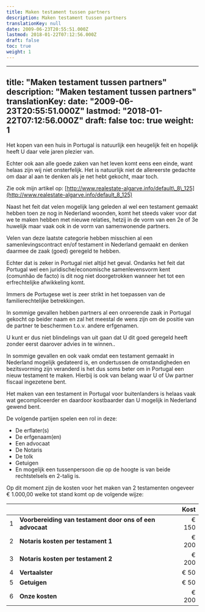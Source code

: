 ```yaml
---
title: Maken testament tussen partners
description: Maken testament tussen partners
translationKey: null
date: 2009-06-23T20:55:51.000Z
lastmod: 2018-01-22T07:12:56.000Z
draft: false
toc: true
weight: 1
---
```


***

title: "Maken testament tussen partners"
description: "Maken testament tussen partners"
translationKey:
date: "2009-06-23T20:55:51.000Z"
lastmod: "2018-01-22T07:12:56.000Z"
draft: false
toc: true
weight: 1
---------

Het kopen van een huis in Portugal is natuurlijk een heugelijk feit en hopelijk heeft U daar vele jaren plezier van.

Echter ook aan alle goede zaken van het leven komt eens een einde, want helaas zijn wij niet onsterfelijk. Het is natuurlijk niet de allereerste gedachte om daar al aan te denken als je net hebt gekocht, maar toch.

Zie ook mijn artikel op: [http://www.realestate-algarve.info/default\_8\_125](http://www.realestate-algarve.info/default_8_125)

Naast het feit dat velen mogelijk lang geleden al wel een testament gemaakt hebben toen ze nog in Nederland woonden, komt het steeds vaker voor dat we te maken hebben met nieuwe relaties, hetzij in de vorm van een 2e of 3e huwelijk maar vaak ook in de vorm van samenwonende partners.

Velen van deze laatste categorie hebben misschien al een samenlevingscontract en/of testament in Nederland gemaakt en denken daarmee de zaak (goed) geregeld te hebben.

Echter dat is zeker in Portugal niet altijd het geval. Ondanks het feit dat Portugal wel een juridische/economische samenlevensvorm kent (comunhão de facto) is dit nog niet doorgetrokken wanneer het tot een erfrechtelijke afwikkeling komt.

Immers de Portugese wet is zeer strikt in het toepassen van de familierechtelijke betrekkingen.

In sommige gevallen hebben partners al een onroerende zaak in Portugal gekocht op beider naam en zal het meestal de wens zijn om de positie van de partner te beschermen t.o.v. andere erfgenamen.

U kunt er dus niet blindelings van uit gaan dat U dit goed geregeld heeft zonder eerst daarover advies in te winnen..

In sommige gevallen en ook vaak omdat een testament gemaakt in Nederland mogelijk gedateerd is, en ondertussen de omstandigheden en bezitsvorming zijn veranderd is het dus soms beter om in Portugal een nieuw testament te maken. Hierbij is ook van belang waar U of Uw partner fiscaal ingezetene bent.

Het maken van een testament in Portugal voor buitenlanders is helaas vaak wat gecompliceerder en daardoor kostbaarder dan U mogelijk in Nederland gewend bent.

De volgende partijen spelen een rol in deze:

* De erflater(s)
* De erfgenaam(en)
* Een advocaat
* De Notaris
* De tolk
* Getuigen
* En mogelijk een tussenpersoon die op de hoogte is van beide rechtstelsels en 2-talig is.

Op dit moment zijn de kosten voor het maken van 2 testamenten ongeveer € 1.000,00 welke tot stand komt op de volgende wijze:

|    |                                                          |  Kost |
| :- | :------------------------------------------------------- | ----: |
| 1  | **Voorbereiding van testament door ons of een advocaat** | € 150 |
| 2  | **Notaris kosten per testament 1**                       | € 200 |
| 3  | **Notaris kosten per testament 2**                       | € 200 |
| 4  | **Vertaalster**                                          |  € 50 |
| 5  | **Getuigen**                                             |  € 50 |
| 6  | **Onze kosten**                                          | € 200 |

